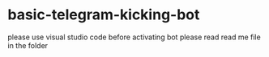 # basic-telegram-kicking-bot
please use visual studio code 
before activating bot please read read me file in the folder

